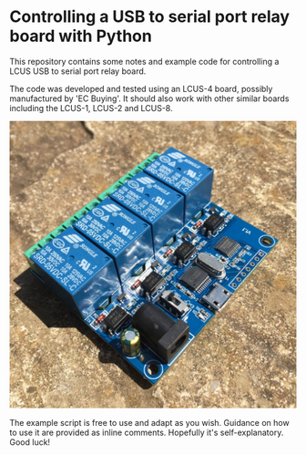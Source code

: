 

# Controlling a USB to serial port relay board with Python

This repository contains some notes and example code for controlling
a LCUS USB to serial port relay board.

The code was developed and tested using an LCUS-4 board, possibly manufactured by 'EC Buying'.
It should also work with other similar boards including the LCUS-1, LCUS-2 and LCUS-8.

![LCUS-4 USB to serial port relay board](./LCUS-4.JPG)

The example script is free to use and adapt as you wish.
Guidance on how to use it are provided as inline comments.
Hopefully it's self-explanatory. Good luck!

